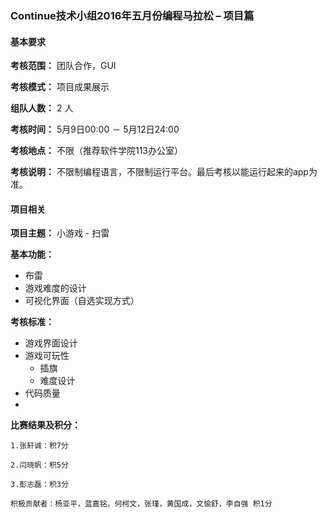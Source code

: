### Continue技术小组2016年五月份编程马拉松 – 项目篇

#### 基本要求

**考核范围：** 团队合作，GUI

**考核模式：** 项目成果展示

**组队人数：** 2 人

**考核时间：** 5月9日00:00 － 5月12日24:00

**考核地点：** 不限（推荐软件学院113办公室）

**考核说明：** 不限制编程语言，不限制运行平台。最后考核以能运行起来的app为准。


#### 项目相关

**项目主题：** 小游戏 - 扫雷

**基本功能：**
+ 布雷
+ 游戏难度的设计
+ 可视化界面（自选实现方式）

**考核标准：**
+ 游戏界面设计
+ 游戏可玩性
  - 插旗
  - 难度设计
+ 代码质量
+ 

**比赛结果及积分：**

    1.张轩诚：积7分

    2.闫晓帆：积5分
  
    3.彭志磊：积3分
  
    积极贡献者：杨亚平，蓝嘉铭，何柯文，张瑾，黄国成，文愉舒，李自强 积1分


